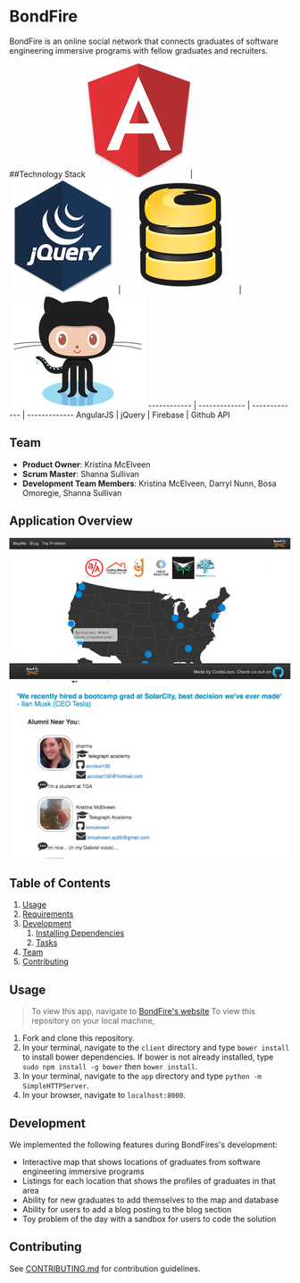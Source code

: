 # BondFire
BondFire is an online social network that connects graduates of software engineering immersive programs with fellow graduates and recruiters.

##Technology Stack
![AngularJS](readmeImages/angular.png)| ![jQuery](readmeImages/jquery.png) | ![firebase](readmeImages/firebase.png) | ![githubApi](readmeImages/githubapi.png)
------------ | ------------- | ------------- | ------------- 
AngularJS | jQuery | Firebase | Github API

## Team

  - __Product Owner__: Kristina McElveen
  - __Scrum Master__: Shanna Sullivan
  - __Development Team Members__: Kristina McElveen, Darryl Nunn, Bosa Omoregie, Shanna Sullivan
  
## Application Overview
![screenshots](readmeImages/screen1.png)
![screenshots2](readmeImages/screen2.png)

## Table of Contents

1. [Usage](#Usage)
1. [Requirements](#requirements)
1. [Development](#development)
    1. [Installing Dependencies](#installing-dependencies)
    1. [Tasks](#tasks)
1. [Team](#team)
1. [Contributing](#contributing)

## Usage

> To view this app, navigate to [BondFire's website](https://bondfire2.firebaseapp.com)
> To view this repository on your local machine,
  1. Fork and clone this repository.
  2. In your terminal, navigate to the `client` directory and type `bower install` to install bower dependencies. If bower is not already installed, type `sudo npm install -g bower` then `bower install`.
  3. In your terminal, navigate to the `app` directory and type `python -m SimpleHTTPServer`.
  4. In your browser, navigate to `localhost:8000`. 


## Development
We implemented the following features during BondFires's development:
  * Interactive map that shows locations of graduates from software engineering immersive programs
  * Listings for each location that shows the profiles of graduates in that area
  * Ability for new graduates to add themselves to the map and database
  * Ability for users to add a blog posting to the blog section
  * Toy problem of the day with a sandbox for users to code the solution


## Contributing

See [CONTRIBUTING.md](_CONTRIBUTING.md) for contribution guidelines.
